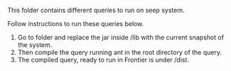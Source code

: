 This folder contains different queries to run on seep system.

Follow instructions to run these queries below.

1. Go to <query> folder and replace the jar inside /lib with the current snapshot of the system.
2. Then compile the query running ant in the root directory of the query.
3. The compiled query, ready to run in Frontier is under /dist.
